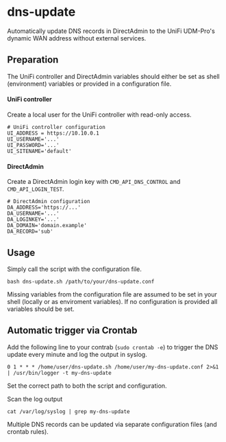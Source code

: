 # dns-update
Automatically update DNS records in DirectAdmin to the UniFi UDM-Pro's dynamic WAN address without external services.

## Preparation

The UniFi controller and DirectAdmin variables should either be set as shell (environment) variables or provided in a configuration file.

#### UniFi controller
Create a local user for the UniFi controller with read-only access.

```
# UniFi controller configuration
UI_ADDRESS = https://10.10.0.1
UI_USERNAME='...'
UI_PASSWORD='...'
UI_SITENAME='default'
```

#### DirectAdmin
Create a DirectAdmin login key with `CMD_API_DNS_CONTROL` and `CMD_API_LOGIN_TEST`.

```
# DirectAdmin configuration
DA_ADDRESS='https://...'
DA_USERNAME='...'
DA_LOGINKEY='...'
DA_DOMAIN='domain.example'
DA_RECORD='sub'
```

## Usage

Simply call the script with the configuration file.
 
```
bash dns-update.sh /path/to/your/dns-update.conf
```

Missing variables from the configuration file are assumed to be set in your shell (locally or as enviroment variables).
If no configuration is provided all variables should be set.

## Automatic trigger via Crontab
Add the following line to your contrab (`sudo crontab -e`) to trigger the DNS update every minute and log the output in syslog.
```
0 1 * * * /home/user/dns-update.sh /home/user/my-dns-update.conf 2>&1 | /usr/bin/logger -t my-dns-update
```
Set the correct path to both the script and configuration.

Scan the log output
```
cat /var/log/syslog | grep my-dns-update
```


Multiple DNS records can be updated via separate configuration files (and crontab rules).
